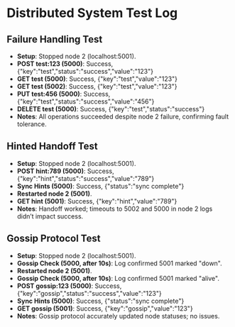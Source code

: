 # Distributed System Test Log

## Failure Handling Test
- **Setup**: Stopped node 2 (localhost:5001).
- **POST test:123 (5000)**: Success, {"key":"test","status":"success","value":"123"}
- **GET test (5000)**: Success, {"key":"test","value":"123"}
- **GET test (5002)**: Success, {"key":"test","value":"123"}
- **PUT test:456 (5000)**: Success, {"key":"test","status":"success","value":"456"}
- **DELETE test (5000)**: Success, {"key":"test","status":"success"}
- **Notes**: All operations succeeded despite node 2 failure, confirming fault tolerance.

## Hinted Handoff Test
- **Setup**: Stopped node 2 (localhost:5001).
- **POST hint:789 (5000)**: Success, {"key":"hint","status":"success","value":"789"}
- **Sync Hints (5000)**: Success, {"status":"sync complete"}
- **Restarted node 2 (5001)**.
- **GET hint (5001)**: Success, {"key":"hint","value":"789"}
- **Notes**: Handoff worked; timeouts to 5002 and 5000 in node 2 logs didn’t impact success.

## Gossip Protocol Test
- **Setup**: Stopped node 2 (localhost:5001).
- **Gossip Check (5000, after 10s)**: Log confirmed 5001 marked "down".
- **Restarted node 2 (5001)**.
- **Gossip Check (5000, after 10s)**: Log confirmed 5001 marked "alive".
- **POST gossip:123 (5000)**: Success, {"key":"gossip","status":"success","value":"123"}
- **Sync Hints (5000)**: Success, {"status":"sync complete"}
- **GET gossip (5001)**: Success, {"key":"gossip","value":"123"}
- **Notes**: Gossip protocol accurately updated node statuses; no issues.